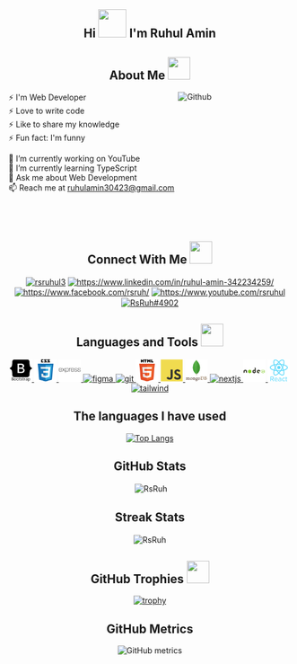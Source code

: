 <div align="center">

## Hi <img src = "https://media0.giphy.com/media/3ohhwMDyS6rv3sB8yI/giphy.gif?cid=ecf05e47h2x367zoxm9df26ogv4qew6nngtfp36mhmf2jcsh&rid=giphy.gif&ct=s" width="50px" height="50px"> I'm Ruhul Amin

<h2> About Me  <img src = "https://media1.giphy.com/media/jz5cTkM8m9oeXZaL4k/giphy.gif?cid=ecf05e47bjcmu98l0fifkv3dfahcvzqbqq0mfhc8i3g1nbn0&rid=giphy.gif&ct=s" width="40px" height="40px"></h2>
</div>
<img width="40%" align="right" alt="Github" src="https://raw.githubusercontent.com/abhisheknaiidu/abhisheknaiidu/master/code.gif" />

⚡ I'm Web Developer
</br>
⚡ Love to write code
</br>
⚡ Like to share my knowledge
</br>
⚡ Fun fact: I'm funny


🔭 I’m currently working on YouTube 
</br>
🌱 I’m currently learning TypeScript 
</br>
💬 Ask me about Web Development 
</br>
📫 Reach me at ruhulamin30423@gmail.com
</br>
</br>
</br>
</br>
<div align="center">
<h2>Connect With Me <img src = "https://media0.giphy.com/media/u3MSOBXyPZhIBBK7ek/giphy_s.gif?cid=ecf05e47mf3uwkua62fza765yymop6ji7p7amqtbtkyeibka&rid=giphy_s.gif&ct=s" width="40px" height="40px"></h2>  
</div>
</hr>
<div align="center">
  <p align="center">
  
   
<a href="https://twitter.com/rsruhul3" target="blank"><img align="center" src="https://raw.githubusercontent.com/rahuldkjain/github-profile-readme-generator/master/src/images/icons/Social/twitter.svg" alt="rsruhul3" height="30" width="40" /></a>
<a href="https://linkedin.com/in/https://www.linkedin.com/in/ruhul-amin-342234259/" target="blank"><img align="center" src="https://raw.githubusercontent.com/rahuldkjain/github-profile-readme-generator/master/src/images/icons/Social/linked-in-alt.svg" alt="https://www.linkedin.com/in/ruhul-amin-342234259/" height="30" width="40" /></a>
<a href="https://fb.com/https://www.facebook.com/rsruh/" target="blank"><img align="center" src="https://raw.githubusercontent.com/rahuldkjain/github-profile-readme-generator/master/src/images/icons/Social/facebook.svg" alt="https://www.facebook.com/rsruh/" height="30" width="40" /></a>
<a href="https://www.youtube.com/c/https://www.youtube.com/rsruhul" target="blank"><img align="center" src="https://raw.githubusercontent.com/rahuldkjain/github-profile-readme-generator/master/src/images/icons/Social/youtube.svg" alt="https://www.youtube.com/rsruhul" height="30" width="40" /></a>
<a href="https://discord.gg/RsRuh#4902" target="blank"><img align="center" src="https://raw.githubusercontent.com/rahuldkjain/github-profile-readme-generator/master/src/images/icons/Social/discord.svg" alt="RsRuh#4902" height="30" width="40" /></a>


</p>
  
  </div>
  
<div align="center">
  
<h2>Languages and Tools <img src = "https://media0.giphy.com/media/YIoRLftPZQCFSQXIzp/giphy.gif?cid=ecf05e475g6nugq5vvm8f4vmgk8dj2h8l6guotm3r7jh69xs&rid=giphy.gif&ct=s" width="40px" height="40px"></h2>
</div>
</hr>

  <div align="center">
  <p align="center"> <a href="https://getbootstrap.com" target="_blank" rel="noreferrer"> <img src="https://raw.githubusercontent.com/devicons/devicon/master/icons/bootstrap/bootstrap-plain-wordmark.svg" alt="bootstrap" width="40" height="40"/> </a> <a href="https://www.w3schools.com/css/" target="_blank" rel="noreferrer"> <img src="https://raw.githubusercontent.com/devicons/devicon/master/icons/css3/css3-original-wordmark.svg" alt="css3" width="40" height="40"/> </a> <a href="https://expressjs.com" target="_blank" rel="noreferrer"> <img src="https://raw.githubusercontent.com/devicons/devicon/master/icons/express/express-original-wordmark.svg" alt="express" width="40" height="40"/> </a> <a href="https://www.figma.com/" target="_blank" rel="noreferrer"> <img src="https://www.vectorlogo.zone/logos/figma/figma-icon.svg" alt="figma" width="40" height="40"/> </a> <a href="https://git-scm.com/" target="_blank" rel="noreferrer"> <img src="https://www.vectorlogo.zone/logos/git-scm/git-scm-icon.svg" alt="git" width="40" height="40"/> </a> <a href="https://www.w3.org/html/" target="_blank" rel="noreferrer"> <img src="https://raw.githubusercontent.com/devicons/devicon/master/icons/html5/html5-original-wordmark.svg" alt="html5" width="40" height="40"/> </a> <a href="https://developer.mozilla.org/en-US/docs/Web/JavaScript" target="_blank" rel="noreferrer"> <img src="https://raw.githubusercontent.com/devicons/devicon/master/icons/javascript/javascript-original.svg" alt="javascript" width="40" height="40"/> </a> <a href="https://www.mongodb.com/" target="_blank" rel="noreferrer"> <img src="https://raw.githubusercontent.com/devicons/devicon/master/icons/mongodb/mongodb-original-wordmark.svg" alt="mongodb" width="40" height="40"/> </a> <a href="https://nextjs.org/" target="_blank" rel="noreferrer"> <img src="https://cdn.worldvectorlogo.com/logos/nextjs-2.svg" alt="nextjs" width="40" height="40"/> </a> <a href="https://nodejs.org" target="_blank" rel="noreferrer"> <img src="https://raw.githubusercontent.com/devicons/devicon/master/icons/nodejs/nodejs-original-wordmark.svg" alt="nodejs" width="40" height="40"/> </a> <a href="https://reactjs.org/" target="_blank" rel="noreferrer"> <img src="https://raw.githubusercontent.com/devicons/devicon/master/icons/react/react-original-wordmark.svg" alt="react" width="40" height="40"/> </a> <a href="https://tailwindcss.com/" target="_blank" rel="noreferrer"> <img src="https://www.vectorlogo.zone/logos/tailwindcss/tailwindcss-icon.svg" alt="tailwind" width="40" height="40"/> </a> </p>

  
  </div>

<div align="center">

## The languages I have used
  
[![Top Langs](https://github-readme-stats.vercel.app/api/top-langs/?username=RsRuh)](https://github.com/anuraghazra/github-readme-stats)

## GitHub Stats
  
<p>&nbsp;<img align="center" src="https://github-readme-stats.vercel.app/api?username=RsRuh&show_icons=true&locale=en" alt="RsRuh" /></p>

## Streak Stats 
<p><img align="center" src="https://github-readme-streak-stats.herokuapp.com/?user=RsRuh&" alt="RsRuh"/></p>

## GitHub Trophies <img src = "https://media0.giphy.com/media/3Ns7vXMfODmS45kg2s/giphy.gif?cid=790b76118061cca8cc2ba10b881f464feee6d4961b5f49eb&rid=giphy.gif&ct=s" width="40px" height="40px">
[![trophy](https://github-profile-trophy.vercel.app/?username=RsRuh)](https://github.com/ryo-ma/github-profile-trophy)

## GitHub Metrics
![GitHub metrics](https://metrics.lecoq.io/RsRuh)
